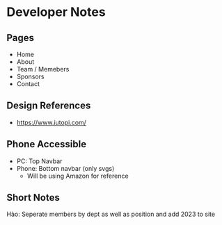# Developer Notes

## Pages
- Home
- About
- Team / Memebers
- Sponsors
- Contact

## Design References
- https://www.iutopi.com/

## Phone Accessible
- PC: Top Navbar
- Phone: Bottom navbar (only svgs)
  - Will be using Amazon for reference

## Short Notes
  
Hào: Seperate members by dept as well as position and add 2023 to site